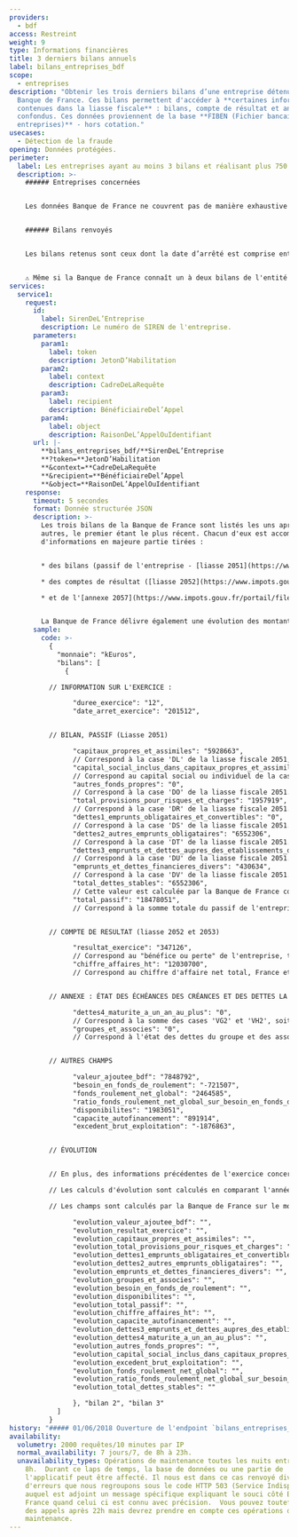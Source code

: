 ```yaml
---
providers:
  - bdf
access: Restreint
weight: 9
type: Informations financières
title: 3 derniers bilans annuels
label: bilans_entreprises_bdf
scope:
  - entreprises
description: "Obtenir les trois derniers bilans d’une entreprise détenus par la
  Banque de France. Ces bilans permettent d'accéder à **certaines informations
  contenues dans la liasse fiscale** : bilans, compte de résultat et annexes
  confondus. Ces données proviennent de la base **FIBEN (Fichier bancaire des
  entreprises)** - hors cotation."
usecases:
  - Détection de la fraude
opening: Données protégées.
perimeter:
  label: Les entreprises ayant au moins 3 bilans et réalisant plus 750 000€ de CA.
  description: >-
    ###### Entreprises concernées


    Les données Banque de France ne couvrent pas de manière exhaustive tous les SIREN. Notamment, seules les entreprises réalisant un chiffre d'affaire supérieur à 750 000 euros et ayant *a minima* trois bilans sont disponibles.


    ###### Bilans renvoyés


    Les bilans retenus sont ceux dont la date d’arrêté est comprise entre le mois en cours \[MM/AAAA], et 4 ans en arrière \[MM+1/AAAA-4]. <br> *Par exemple pour un appel le 17 janvier 2020, les bilans retenus ont une date d'arrêt comprise entre le 1er février 2016 et le 17 janvier 2020.*


    ⚠️ Même si la Banque de France connaît un à deux bilans de l'entité appelée mais pas les trois derniers, aucune données sera transmise et l'erreur 404 sera renvoyée.
services:
  service1:
    request:
      id:
        label: SirenDeL’Entreprise
        description: Le numéro de SIREN de l'entreprise.
      parameters:
        param1:
          label: token
          description: JetonD’Habilitation
        param2:
          label: context
          description: CadreDeLaRequête
        param3:
          label: recipient
          description: BénéficiaireDel’Appel
        param4:
          label: object
          description: RaisonDeL’AppelOuIdentifiant
      url: |-
        **bilans_entreprises_bdf/**SirenDeL’Entreprise
        **?token=**JetonD’Habilitation
        **&context=**CadreDeLaRequête
        **&recipient=**BénéficiaireDel’Appel
        **&object=**RaisonDeL’AppelOuIdentifiant
    response:
      timeout: 5 secondes
      format: Donnée structurée JSON
      description: >-
        Les trois bilans de la Banque de France sont listés les uns après les
        autres, le premier étant le plus récent. Chacun d'eux est accompagné
        d'informations en majeure partie tirées :


        * des bilans (passif de l'entreprise - [liasse 2051](https://www.impots.gouv.fr/portail/files/formulaires/2051-sd/2018/2051-sd_2146.pdf)) ;

        * des comptes de résultat ([liasse 2052](https://www.impots.gouv.fr/portail/files/formulaires/2052-sd/2018/2052-sd_2117.pdf) et [liasse 2053](https://www.impots.gouv.fr/portail/files/formulaires/2053-sd/2018/2053-sd_2116.pdf)) ;

        * et de l'[annexe 2057](https://www.impots.gouv.fr/portail/files/formulaires/2057-sd/2018/2057-sd_2121.pdf) concernant l'état des échéances des créances et des dettes à la clôture de l'exercice.


        La Banque de France délivre également une évolution des montants de l'exercice concerné avec l'année N-1, quand les durées d'exercices sont identiques.
      sample:
        code: >-
          {
            "monnaie": "kEuros",
            "bilans": [
              {

          // INFORMATION SUR L'EXERCICE :

                "duree_exercice": "12",
                "date_arret_exercice": "201512",


          // BILAN, PASSIF (Liasse 2051)

                "capitaux_propres_et_assimiles": "5928663",
                // Correspond à la case 'DL' de la liasse fiscale 2051, soit le total des capitaux propres inscrits dans le passif.
                "capital_social_inclus_dans_capitaux_propres_et_assimiles": "3800000",
                // Correspond au capital social ou individuel de la case 'DA' de la liasse fiscale 2051, ce montant est inclu dans la somme précédente 'capitaux_propres_et_assimilés'.
                "autres_fonds_propres": "0",
                // Correspond à la case 'DO' de la liasse fiscale 2051.
                "total_provisions_pour_risques_et_charges": "1957919",
                // Correspond à la case 'DR' de la liasse fiscale 2051.
                "dettes1_emprunts_obligataires_et_convertibles": "0",
                // Correspond à la case 'DS' de la liasse fiscale 2051.
                "dettes2_autres_emprunts_obligataires": "6552306",
                // Correspond à la case 'DT' de la liasse fiscale 2051.
                "dettes3_emprunts_et_dettes_aupres_des_etablissements_de_credit": "0",
                // Correspond à la case 'DU' de la liasse fiscale 2051.
                "emprunts_et_dettes_financieres_divers": "430634",
                // Correspond à la case 'DV' de la liasse fiscale 2051.
                "total_dettes_stables": "6552306",
                // Cette valeur est calculée par la Banque de France comme suit : 'dettes1_emprunts_obligataires_et_convertibles' + 'dettes2_autres_emprunts_obligataires' + 'dettes3_emprunts_et_dettes_aupres_des_etablissements_de_credit' - 'dettes4_maturite_a_un_an_au_plus'. Dans le cas ou un des termes du calcul ne serait pas renseigné, il est considéré comme ayant une valeur nulle pour le calcul.
                "total_passif": "18478051",
                // Correspond à la somme totale du passif de l'entreprise, soit ses capitaux propres, ses fonds propres, ses provisions pour risques et ses charges, ainsi que ses dettes (case 'EE' de la liasse fiscale 2051).


          // COMPTE DE RESULTAT (liasse 2052 et 2053)

                "resultat_exercice": "347126",
                // Correspond au "bénéfice ou perte" de l'entreprise, total des produits - total des charges (case 'HN' de la liasse fiscale 2053).
                "chiffre_affaires_ht": "12030700",
                // Correspond au chiffre d'affaire net total, France et exportations & livraisons intercommunautaires (case 'FL' de la liasse fiscale 2052).


          // ANNEXE : ÉTAT DES ÉCHÉANCES DES CRÉANCES ET DES DETTES LA CLÔTURE DE L'EXERCICE (liasse fiscale 2057).

                "dettes4_maturite_a_un_an_au_plus": "0",
                // Correspond à la somme des cases 'VG2' et 'VH2', soit les emprunts et dettes auprès des établissements de crédit à un an au plus par rapport à l'exercice.
                "groupes_et_associes": "0",
                // Correspond à l'état des dettes du groupe et des associés, case 'VI' de la liasse fiscale 2057.


          // AUTRES CHAMPS

                "valeur_ajoutee_bdf": "7848792",
                "besoin_en_fonds_de_roulement": "-721507",
                "fonds_roulement_net_global": "2464585",
                "ratio_fonds_roulement_net_global_sur_besoin_en_fonds_de_roulement": "-",
                "disponibilites": "1983051",
                "capacite_autofinancement": "891914",
                "excedent_brut_exploitation": "-1876863",


          // ÉVOLUTION


          // En plus, des informations précédentes de l'exercice concerné, la Banque de France renvoit également des données d'évolution par rapport à l'année précédente.

          // Les calculs d'évolution sont calculés en comparant l'année N par rapport à l'année N-1. Ces montants ne sont fournis que si les liasses fiscales N et N-1 ont la même durée d'exercice.

          // Les champs sont calculés par la Banque de France sur le mode suivant : (valeur à date N - valeur à date N-1) * 100 / valeur absolue (valeur à date N-1).

                "evolution_valeur_ajoutee_bdf": "",
                "evolution_resultat_exercice": "",
                "evolution_capitaux_propres_et_assimiles": "",
                "evolution_total_provisions_pour_risques_et_charges": "",
                "evolution_dettes1_emprunts_obligataires_et_convertibles": "",
                "evolution_dettes2_autres_emprunts_obligataires": "",
                "evolution_emprunts_et_dettes_financieres_divers": "",
                "evolution_groupes_et_associes": "",
                "evolution_besoin_en_fonds_de_roulement": "",
                "evolution_disponibilites": "",
                "evolution_total_passif": "",
                "evolution_chiffre_affaires_ht": "",
                "evolution_capacite_autofinancement": "",
                "evolution_dettes3_emprunts_et_dettes_aupres_des_etablissements_de_credit": "",
                "evolution_dettes4_maturite_a_un_an_au_plus": "",
                "evolution_autres_fonds_propres": "",
                "evolution_capital_social_inclus_dans_capitaux_propres_et_assimiles": "",
                "evolution_excedent_brut_exploitation": "",
                "evolution_fonds_roulement_net_global": "",
                "evolution_ratio_fonds_roulement_net_global_sur_besoin_en_fonds_de_roulement": "",
                "evolution_total_dettes_stables": ""

                }, "bilan 2", "bilan 3"
            ]
          }
history: "##### 01/06/2018 Ouverture de l'endpoint `bilans_entreprises_bdf`"
availability:
  volumetry: 2000 requêtes/10 minutes par IP
  normal_availability: 7 jours/7, de 8h à 23h.
  unavailability_types: Opérations de maintenance toutes les nuits entre 23h et
    8h.  Durant ce laps de temps, la base de données ou une partie de
    l'applicatif peut être affecté. Il nous est dans ce cas renvoyé divers codes
    d'erreurs que nous regroupons sous le code HTTP 503 (Service Indisponible)
    auquel est adjoint un message spécifique expliquant le souci côté Banque De
    France quand celui ci est connu avec précision.  Vous pouvez toutefois faire
    des appels après 22h mais devrez prendre en compte ces opérations de
    maintenance.
---
```

